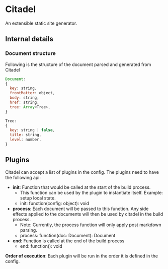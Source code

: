 # Citadel

An extensible static site generator.

## Internal details

### Document structure

Following is the structure of the document parsed and generated from Citadel

```js
Document:
{
  key: string,
  frontMatter: object,
  body: string,
  href: string,
  tree: Array<Tree>,
}

Tree: 
{
  key: string | false,
  title: string,
  level: number,
}
```

## Plugins

Citadel can accept a list of plugins in the config. The plugins need to have the following api:

- **init**: Function that would be called at the start of the build process.
  - This function can be used by the plugin to instantiate itself. Example: setup local state.
  - init: function(config: object): void
- **process**: Each document will be passed to this function. Any side effects applied to the documents will then be used by citadel in the build process.
  - Note: Currently, the process function will only apply post markdown parsing.
  - process: function(doc: Document): Document
- **end**: Function is called at the end of the build process
  - end: function(): void

**Order of execution**: Each plugin will be run in the order it is defined in the config.
